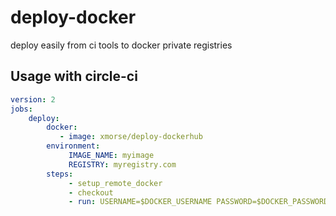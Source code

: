 # deploy-docker
deploy easily from ci tools to docker private registries

## Usage with circle-ci
```yaml
version: 2
jobs:
    deploy:
        docker:
           - image: xmorse/deploy-dockerhub
        environment:
             IMAGE_NAME: myimage
             REGISTRY: myregistry.com
        steps:
             - setup_remote_docker
             - checkout
             - run: USERNAME=$DOCKER_USERNAME PASSWORD=$DOCKER_PASSWORD /deploy
```

